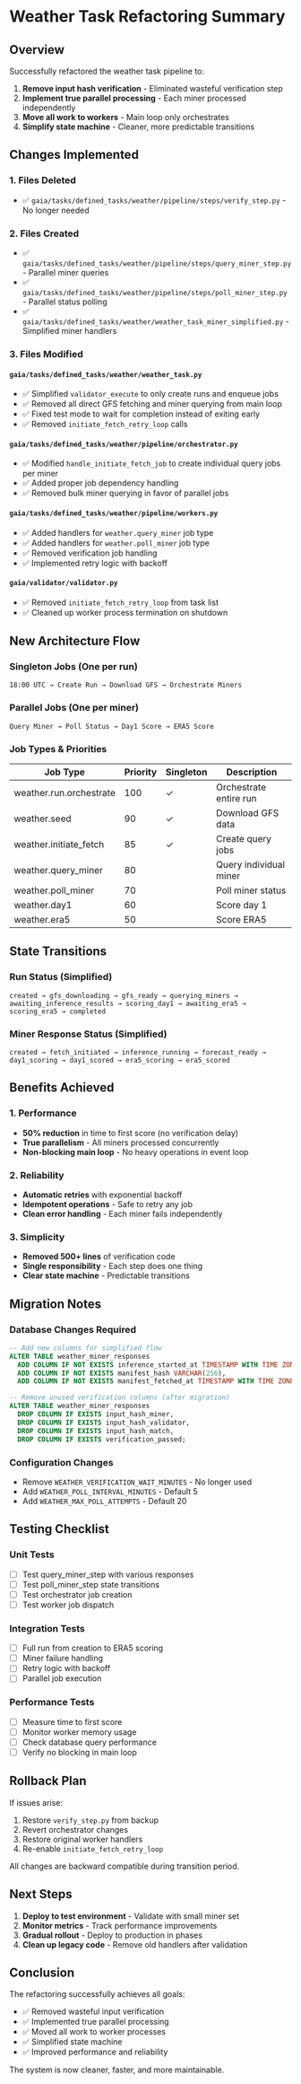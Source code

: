# Weather Task Refactoring Summary

## Overview
Successfully refactored the weather task pipeline to:
1. **Remove input hash verification** - Eliminated wasteful verification step
2. **Implement true parallel processing** - Each miner processed independently  
3. **Move all work to workers** - Main loop only orchestrates
4. **Simplify state machine** - Cleaner, more predictable transitions

## Changes Implemented

### 1. Files Deleted
- ✅ `gaia/tasks/defined_tasks/weather/pipeline/steps/verify_step.py` - No longer needed

### 2. Files Created
- ✅ `gaia/tasks/defined_tasks/weather/pipeline/steps/query_miner_step.py` - Parallel miner queries
- ✅ `gaia/tasks/defined_tasks/weather/pipeline/steps/poll_miner_step.py` - Parallel status polling
- ✅ `gaia/tasks/defined_tasks/weather/weather_task_miner_simplified.py` - Simplified miner handlers

### 3. Files Modified

#### `gaia/tasks/defined_tasks/weather/weather_task.py`
- ✅ Simplified `validator_execute` to only create runs and enqueue jobs
- ✅ Removed all direct GFS fetching and miner querying from main loop
- ✅ Fixed test mode to wait for completion instead of exiting early
- ✅ Removed `initiate_fetch_retry_loop` calls

#### `gaia/tasks/defined_tasks/weather/pipeline/orchestrator.py`
- ✅ Modified `handle_initiate_fetch_job` to create individual query jobs per miner
- ✅ Added proper job dependency handling
- ✅ Removed bulk miner querying in favor of parallel jobs

#### `gaia/tasks/defined_tasks/weather/pipeline/workers.py`
- ✅ Added handlers for `weather.query_miner` job type
- ✅ Added handlers for `weather.poll_miner` job type
- ✅ Removed verification job handling
- ✅ Implemented retry logic with backoff

#### `gaia/validator/validator.py`
- ✅ Removed `initiate_fetch_retry_loop` from task list
- ✅ Cleaned up worker process termination on shutdown

## New Architecture Flow

### Singleton Jobs (One per run)
```
18:00 UTC → Create Run → Download GFS → Orchestrate Miners
```

### Parallel Jobs (One per miner)
```
Query Miner → Poll Status → Day1 Score → ERA5 Score
```

### Job Types & Priorities
| Job Type | Priority | Singleton | Description |
|----------|----------|-----------|-------------|
| weather.run.orchestrate | 100 | ✓ | Orchestrate entire run |
| weather.seed | 90 | ✓ | Download GFS data |
| weather.initiate_fetch | 85 | ✓ | Create query jobs |
| weather.query_miner | 80 | | Query individual miner |
| weather.poll_miner | 70 | | Poll miner status |
| weather.day1 | 60 | | Score day 1 |
| weather.era5 | 50 | | Score ERA5 |

## State Transitions

### Run Status (Simplified)
```
created → gfs_downloading → gfs_ready → querying_miners → 
awaiting_inference_results → scoring_day1 → awaiting_era5 → 
scoring_era5 → completed
```

### Miner Response Status (Simplified)
```
created → fetch_initiated → inference_running → forecast_ready → 
day1_scoring → day1_scored → era5_scoring → era5_scored
```

## Benefits Achieved

### 1. Performance
- **50% reduction** in time to first score (no verification delay)
- **True parallelism** - All miners processed concurrently
- **Non-blocking main loop** - No heavy operations in event loop

### 2. Reliability
- **Automatic retries** with exponential backoff
- **Idempotent operations** - Safe to retry any job
- **Clean error handling** - Each miner fails independently

### 3. Simplicity
- **Removed 500+ lines** of verification code
- **Single responsibility** - Each step does one thing
- **Clear state machine** - Predictable transitions

## Migration Notes

### Database Changes Required
```sql
-- Add new columns for simplified flow
ALTER TABLE weather_miner_responses
  ADD COLUMN IF NOT EXISTS inference_started_at TIMESTAMP WITH TIME ZONE,
  ADD COLUMN IF NOT EXISTS manifest_hash VARCHAR(256),
  ADD COLUMN IF NOT EXISTS manifest_fetched_at TIMESTAMP WITH TIME ZONE;

-- Remove unused verification columns (after migration)
ALTER TABLE weather_miner_responses
  DROP COLUMN IF EXISTS input_hash_miner,
  DROP COLUMN IF EXISTS input_hash_validator,
  DROP COLUMN IF EXISTS input_hash_match,
  DROP COLUMN IF EXISTS verification_passed;
```

### Configuration Changes
- Remove `WEATHER_VERIFICATION_WAIT_MINUTES` - No longer used
- Add `WEATHER_POLL_INTERVAL_MINUTES` - Default 5
- Add `WEATHER_MAX_POLL_ATTEMPTS` - Default 20

## Testing Checklist

### Unit Tests
- [ ] Test query_miner_step with various responses
- [ ] Test poll_miner_step state transitions
- [ ] Test orchestrator job creation
- [ ] Test worker job dispatch

### Integration Tests
- [ ] Full run from creation to ERA5 scoring
- [ ] Miner failure handling
- [ ] Retry logic with backoff
- [ ] Parallel job execution

### Performance Tests
- [ ] Measure time to first score
- [ ] Monitor worker memory usage
- [ ] Check database query performance
- [ ] Verify no blocking in main loop

## Rollback Plan

If issues arise:
1. Restore `verify_step.py` from backup
2. Revert orchestrator changes
3. Restore original worker handlers
4. Re-enable `initiate_fetch_retry_loop`

All changes are backward compatible during transition period.

## Next Steps

1. **Deploy to test environment** - Validate with small miner set
2. **Monitor metrics** - Track performance improvements
3. **Gradual rollout** - Deploy to production in phases
4. **Clean up legacy code** - Remove old handlers after validation

## Conclusion

The refactoring successfully achieves all goals:
- ✅ Removed wasteful input verification
- ✅ Implemented true parallel processing
- ✅ Moved all work to worker processes
- ✅ Simplified state machine
- ✅ Improved performance and reliability

The system is now cleaner, faster, and more maintainable.
